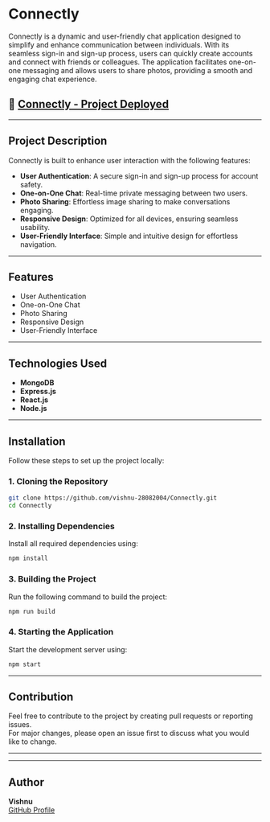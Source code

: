 # Connectly  

Connectly is a dynamic and user-friendly chat application designed to simplify and enhance communication between individuals. With its seamless sign-in and sign-up process, users can quickly create accounts and connect with friends or colleagues. The application facilitates one-on-one messaging and allows users to share photos, providing a smooth and engaging chat experience.  

## 🚀 [Connectly - Project Deployed](https://connectly-yvmw.onrender.com/)  

---

## Project Description  

Connectly is built to enhance user interaction with the following features:  
- **User Authentication**: A secure sign-in and sign-up process for account safety.  
- **One-on-One Chat**: Real-time private messaging between two users.  
- **Photo Sharing**: Effortless image sharing to make conversations engaging.  
- **Responsive Design**: Optimized for all devices, ensuring seamless usability.  
- **User-Friendly Interface**: Simple and intuitive design for effortless navigation.  

---

## Features  

- User Authentication  
- One-on-One Chat  
- Photo Sharing  
- Responsive Design  
- User-Friendly Interface  

---

## Technologies Used  

- **MongoDB**
- **Express.js**
- **React.js**
- **Node.js** 

---

## Installation  

Follow these steps to set up the project locally:  

### 1. Cloning the Repository  
```bash
git clone https://github.com/vishnu-28082004/Connectly.git
cd Connectly
```

### 2. Installing Dependencies  
Install all required dependencies using:  
```bash
npm install
```

### 3. Building the Project  
Run the following command to build the project:  
```bash
npm run build
```

### 4. Starting the Application  
Start the development server using:  
```bash
npm start
```

---

## Contribution  

Feel free to contribute to the project by creating pull requests or reporting issues.  
For major changes, please open an issue first to discuss what you would like to change.  

---

---

## Author  

**Vishnu**  
[GitHub Profile](https://github.com/vishnu-28082004)  
